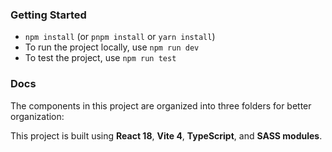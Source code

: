 ### Getting Started

- `npm install` (or `pnpm install` or `yarn install`)
- To run the project locally, use `npm run dev`
- To test the project, use `npm run test`

### Docs

The components in this project are organized into three folders for better organization:

This project is built using **React 18**, **Vite 4**, **TypeScript**, and **SASS modules**.
